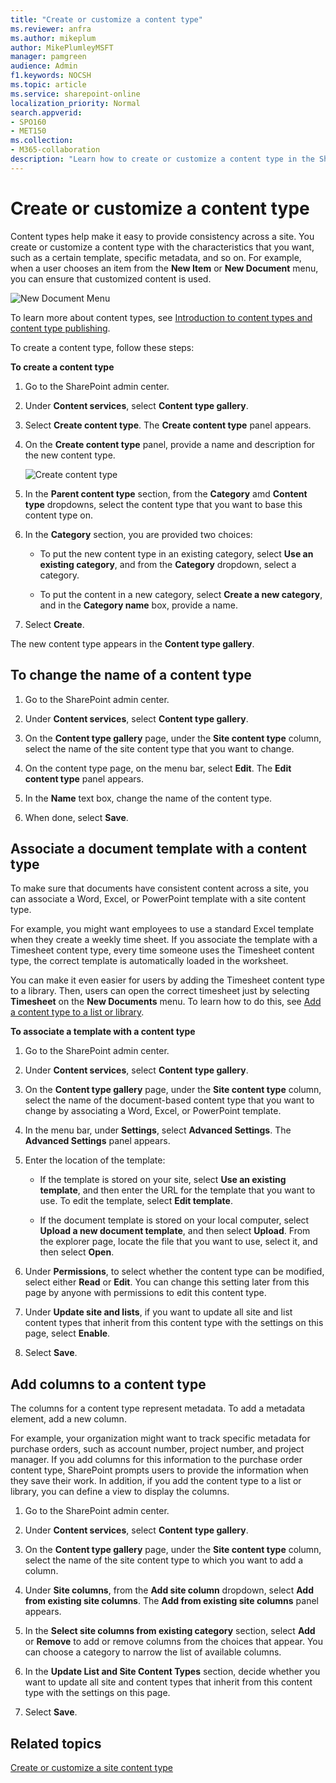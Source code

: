 ```yaml
---
title: "Create or customize a content type"
ms.reviewer: anfra
ms.author: mikeplum
author: MikePlumleyMSFT
manager: pamgreen
audience: Admin
f1.keywords: NOCSH
ms.topic: article
ms.service: sharepoint-online
localization_priority: Normal
search.appverid:
- SPO160
- MET150
ms.collection:  
- M365-collaboration
description: "Learn how to create or customize a content type in the SharePoint admin center."
---
```


# Create or customize a content type

Content types help make it easy to provide consistency across a site. You create or customize a content type with the characteristics that you want, such as a certain template, specific metadata, and so on. For example, when a user chooses an item from the **New Item** or **New Document** menu, you can ensure that customized content is used.

![New Document Menu](media/new-document-menu.png)

To learn more about content types, see [Introduction to content types and content type publishing](https://support.microsoft.com/office/e1277a2e-a1e8-4473-9126-91a0647766e5).

To create a content type, follow these steps:

**To create a content type**

1. Go to the SharePoint admin center.

2. Under **Content services**, select **Content type gallery**.

3. Select **Create content type**. The **Create content type** panel appears.

4. On the **Create content type** panel, provide a name and description for the new content type.

    ![Create content type](media/create-content-type.png)

5. In the **Parent content type** section, from the **Category** amd **Content type** dropdowns, select the content type that you want to base this content type on.

6. In the **Category** section, you are provided two choices:

    - To put the new content type in an existing category, select **Use an existing category**, and from the **Category** dropdown, select a category.
    
    - To put the content in a new category, select **Create a new category**, and in the **Category name** box, provide a name. 

7. Select **Create**.

The new content type appears in the **Content type gallery**.

## To change the name of a content type

1. Go to the SharePoint admin center.

2. Under **Content services**, select **Content type gallery**.

3. On the **Content type gallery** page, under the **Site content type** column, select the name of the site content type that you want to change.

4. On the content type page, on the menu bar, select **Edit**. The **Edit content type** panel appears.

5. In the **Name** text box, change the name of the content type.

6. When done, select **Save**.

## Associate a document template with a content type

To make sure that documents have consistent content across a site, you can associate a Word, Excel, or PowerPoint template with a site content type.

For example, you might want employees to use a standard Excel template when they create a weekly time sheet. If you associate the template with a Timesheet content type, every time someone uses the Timesheet content type, the correct template is automatically loaded in the worksheet.

You can make it even easier for users by adding the Timesheet content type to a library. Then, users can open the correct timesheet just by selecting **Timesheet** on the **New Documents** menu. To learn how to do this, see [Add a content type to a list or library](https://support.microsoft.com/office/917366ae-f7a2-47ad-87a5-9689a1884e60).

**To associate a template with a content type**

1. Go to the SharePoint admin center.

2. Under **Content services**, select **Content type gallery**.

3. On the **Content type gallery** page, under the **Site content type** column, select the name of the  document-based content type that you want to change by associating a Word, Excel, or PowerPoint template.

4. In the menu bar, under **Settings**, select **Advanced Settings**. The **Advanced Settings** panel appears.

5. Enter the location of the template:

    - If the template is stored on your site, select **Use an existing template**, and then enter the URL for the template that you want to use. To edit the template, select **Edit template**.

    - If the document template is stored on your local computer, select **Upload a new document template**, and then select **Upload**. From the explorer page, locate the file that you want to use, select it, and then select **Open**.

6. Under **Permissions**, to select whether the content type can be modified, select either **Read** or **Edit**. You can change this setting later from this page by anyone with permissions to edit this content type.

7. Under **Update site and lists**, if you want to update all site and list content types that inherit from this content type with the settings on this page, select **Enable**.

8. Select **Save**.

## Add columns to a content type

The columns for a content type represent metadata. To add a metadata element, add a new column.

For example, your organization might want to track specific metadata for purchase orders, such as account number, project number, and project manager. If you add columns for this information to the purchase order content type, SharePoint prompts users to provide the information when they save their work. In addition, if you add the content type to a list or library, you can define a view to display the columns.


1. Go to the SharePoint admin center.

2. Under **Content services**, select **Content type gallery**.

3. On the **Content type gallery** page, under the **Site content type** column, select the name of the site content type to which you want to add a column.

4. Under **Site columns**, from the **Add site column** dropdown, select **Add from existing site columns**. The **Add from existing site columns** panel appears.

5. In the **Select site columns from existing category** section, select **Add** or **Remove** to add or remove columns from the choices that appear. You can choose a category to narrow the list of available columns.

6. In the **Update List and Site Content Types** section, decide whether you want to update all site and content types that inherit from this content type with the settings on this page.

7. Select **Save**.

## Related topics

[Create or customize a site content type](https://support.microsoft.com/office/27eb6551-9867-4201-a819-620c5658a60f)